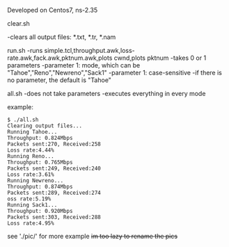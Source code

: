 Developed on Centos7, ns-2.35

clear.sh

-clears all output files: \*.txt, \*.tr, \*.nam

run.sh
-runs simple.tcl,throughput.awk,loss-rate.awk,fack.awk,pktnum.awk,plots cwnd,plots pktnum
-takes 0 or 1 parameters
-parameter 1: mode, which can be "Tahoe","Reno","Newreno","Sack1"
-parameter 1: case-sensitive
-if there is no parameter, the default is "Tahoe"

all.sh
-does not take parameters
-executes everything in every mode

example:
```
$ ./all.sh
Clearing output files...
Running Tahoe...
Throughput: 0.824Mbps
Packets sent:270, Received:258
Loss rate:4.44%
Running Reno...
Throughput: 0.765Mbps
Packets sent:249, Received:240
Loss rate:3.61%
Running Newreno...
Throughput: 0.874Mbps
Packets sent:289, Received:274
oss rate:5.19%
Running Sack1...
Throughput: 0.920Mbps
Packets sent:303, Received:288
Loss rate:4.95%
```

see './pic/' for more example
~~im too lazy to rename the pics~~
